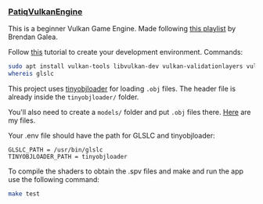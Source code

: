 ### [PatiqVulkanEngine](https://github.com/pa-tiq/PatiqVulkanEngine)

This is a beginner Vulkan Game Engine. Made following [this playlist](https://www.youtube.com/playlist?list=PL8327DO66nu9qYVKLDmdLW_84-yE4auCR) by Brendan Galea.

Follow [this](https://vulkan-tutorial.com/Development_environment#page_Linux) tutorial to create your development environment. Commands:

```bash
sudo apt install vulkan-tools libvulkan-dev vulkan-validationlayers vulkan-utility-libraries-dev spirv-tools libglfw3-dev libglm-dev libxxf86vm-dev libxi-dev glslc
whereis glslc
```

This project uses [tinyobjloader](https://github.com/tinyobjloader/tinyobjloader/blob/release/tiny_obj_loader.h) for loading `.obj` files. The header file is already inside the `tinyobjloader/` folder.

You'll also need to create a `models/` folder and put `.obj` files there. [Here](https://drive.google.com/drive/folders/1Rr7UiVsbbmYocNqhYAruHGQ25Da_Jd4Z?usp=drive_link) are my files.

Your .env file should have the path for GLSLC and tinyobjloader:

```
GLSLC_PATH = /usr/bin/glslc
TINYOBJLOADER_PATH = tinyobjloader
```

To compile the shaders to obtain the .spv files and make and run the app use the following command:

```bash
make test
```
